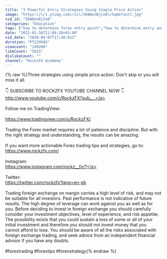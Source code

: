 ```yaml
---
title: "3 Powerful Entry Strategies Using Simple Price Action"
image: "https:\/\/i.ytimg.com\/vi\/5bWQxnBjCo8\/hqdefault.jpg"
vid_id: "5bWQxnBjCo8"
categories: "Education"
tags: ["how to determine forex entry point","how to determine entry and exit points in forex","how to enter a trade"]
date: "2022-01-16T11:09:20+03:00"
vid_date: "2020-09-07T17:48:01Z"
duration: "PT21M40S"
viewcount: "149200"
likeCount: "5915"
dislikeCount: ""
channel: "RockzFX Academy"
---
```

{% raw %}Three strategies using simple price action. Don't skip or you will miss it all.<br /><br />👇 SUBSCRIBE TO ROCKZFX YOUTUBE CHANNEL NOW 👇<br /><a rel="nofollow" target="blank" href="http://www.youtube.com/c/RockzFX?sub_...">http://www.youtube.com/c/RockzFX?sub_...</a><br /><br />Follow me on TradingView:<br /><br /><a rel="nofollow" target="blank" href="https://www.tradingview.com/u/RockzFX/">https://www.tradingview.com/u/RockzFX/</a><br /><br />Trading the Forex market requires a lot of patience and discipline. But with the right strategy and understanding, the results can be amazing.<br /><br />If you want more actionable Forex trading tips and strategies, go to:<br /><a rel="nofollow" target="blank" href="https://www.rockzfx.com/">https://www.rockzfx.com/</a><br /><br />Instagram:<br /><a rel="nofollow" target="blank" href="https://www.instagram.com/rockz__fx/?">https://www.instagram.com/rockz__fx/?</a><br /><br />Twitter:<br /><a rel="nofollow" target="blank" href="https://twitter.com/rockzfx?lang=en-gb">https://twitter.com/rockzfx?lang=en-gb</a><br /><br />Trading foreign exchange on margin carries a high level of risk, and may not be suitable for all investors. Past performance is not indicative of future results. The high degree of leverage can work against you as well as for you. Before deciding to invest in foreign exchange you should carefully consider your investment objectives, level of experience, and risk appetite. The possibility exists that you could sustain a loss of some or all of your initial investment and therefore you should not invest money that you cannot afford to lose. You should be aware of all the risks associated with foreign exchange trading, and seek advice from an independent financial advisor if you have any doubts.<br /><br />#forextrading #forextips #forexstrategy{% endraw %}
